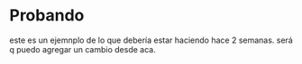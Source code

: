 # Probando
este es un ejemnplo de lo que debería estar haciendo hace 2 semanas.
será q puedo agregar un cambio desde aca.
